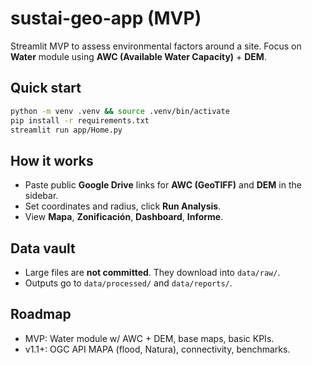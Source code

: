 # sustai-geo-app (MVP)

Streamlit MVP to assess environmental factors around a site. Focus on **Water** module using **AWC (Available Water Capacity)** + **DEM**.

## Quick start
```bash
python -m venv .venv && source .venv/bin/activate
pip install -r requirements.txt
streamlit run app/Home.py
```

## How it works
- Paste public **Google Drive** links for **AWC (GeoTIFF)** and **DEM** in the sidebar.
- Set coordinates and radius, click **Run Analysis**.
- View **Mapa**, **Zonificación**, **Dashboard**, **Informe**.

## Data vault
- Large files are **not committed**. They download into `data/raw/`.
- Outputs go to `data/processed/` and `data/reports/`.

## Roadmap
- MVP: Water module w/ AWC + DEM, base maps, basic KPIs.
- v1.1+: OGC API MAPA (flood, Natura), connectivity, benchmarks.
